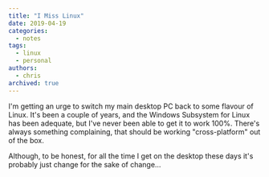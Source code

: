 ```yaml
---
title: "I Miss Linux"
date: 2019-04-19
categories:
  - notes
tags:
  - linux
  - personal
authors:
  - chris
archived: true
---
```


I'm getting an urge to switch my main desktop PC back to some flavour of Linux. It's been a couple of years, and the Windows Subsystem for Linux has been adequate, but I've never been able to get it to work 100%. There's always something complaining, that should be working "cross-platform" out of the box.

Although, to be honest, for all the time I get on the desktop these days it's probably just change for the sake of change…
